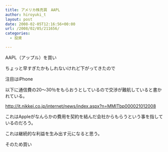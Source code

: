 ```yaml
---
title: アメリカ株売買　AAPL
author: hiroyuki_t
layout: post
date: 2008-02-05T12:16:56+00:00
url: /2008/02/05/211656/
categories:
  - 投資

---
```

<div class="section">
  <p>
    AAPL（アップル）を買い
  </p>
  
  <p>
    ちょっと早すぎたかもしれないけれど下がってきたので
  </p>
  
  <p>
  </p>
  
  <p>
    注目はiPhone
  </p>
  
  <p>
    以下に通信費の20～30％をもらおうとしているので交渉が難航していると書かれている。
  </p>
  
  <p>
    <a href="http://it.nikkei.co.jp/internet/news/index.aspx?n=MMITbp000021012008" target="_blank">http://it.nikkei.co.jp/internet/news/index.aspx?n=MMITbp000021012008</a>
  </p>
  
  <p>
  </p>
  
  <p>
    これはAppleがなんらかの費用を契約を結んだ会社からもらうという事を指しているのだろう。
  </p>
  
  <p>
    これは継続的な利益を生み出す元になると思う。
  </p>
  
  <p>
    そのため買い
  </p>
</div>